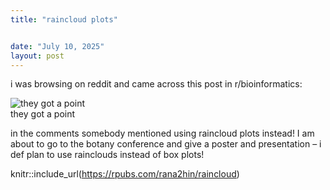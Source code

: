 ```yaml
---
title: "raincloud plots"


date: "July 10, 2025"
layout: post
---
```


<script src="{{ site.url }}{{ site.baseurl }}/knitr_files/raincloud_plots_files/header-attrs-2.29/header-attrs.js"></script>

<section class="main-content">
<p>i was browsing on reddit and came across this post in
r/bioinformatics: <br></p>
<div class="float">
<img src="{{ site.url }}{{ site.baseurl }}/images/reddit_post.png" alt="they got a point" />
<div class="figcaption">they got a point</div>
</div>
<p>in the comments somebody mentioned using raincloud plots instead! I
am about to go to the botany conference and give a poster and
presentation – i def plan to use rainclouds instead of box plots!</p>
<p>knitr::include_url(<a href="https://rpubs.com/rana2hin/raincloud"
class="uri">https://rpubs.com/rana2hin/raincloud</a>)</p>
</section>
